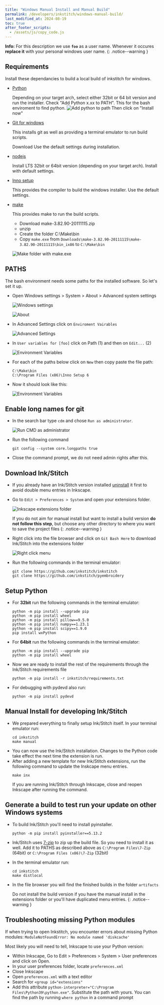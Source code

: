 ```yaml
---
title: "Windows Manual Install and Manual Build"
permalink: /developers/inkstitch/windows-manual-build/
last_modified_at: 2024-08-19
toc: true
after_footer_scripts:
  - /assets/js/copy_code.js
---
```

**Info:** For this description we use **`foo`** as a user name. Whenever it occures **replace it** with your personal windows user name.
{: .notice--warning }

## Requirements

Install these dependancies to build a local build of inkstitch for windows.

* [Python](https://www.python.org/downloads/release/python-398/)

  Depending on your target arch, select either 32bit or 64 bit version and run the installer.
  Check "Add Python x.xx to PATH".
  This for the bash enviroment to find python.
  ![Add python to path](/assets/images/developers/windows-manual-build/Python.png)
  Then click on "Install now"
* [Git for windows](https://gitforwindows.org/)

  This installs git as well as providing a terminal emulator to run build scripts.

  Download 
  Use the default settings during installation.
* [nodejs](https://nodejs.org/en/download/)

  Install LTS 32bit or 64bit version (depending on your target arch). Install with default settings.

* [Inno setup](https://jrsoftware.org/isdl.php)

  This provides the compiler to build the windows installer.
  Use the default settings.
* [make](https://sourceforge.net/projects/mingw-w64/files/External%20binary%20packages%20%28Win64%20hosted%29/make/)

  This provides make to run the build scripts.
  * Download make-3.82.90-20111115.zip
  * unzip
  * Create the folder C:\Make\bin
  * Copy `make.exe` from `Downloads\make-3.82.90-20111115\make-3.82.90-20111115\bin_ix86` to `C:\Make\bin`

  ![Make folder with make.exe](/assets/images/developers/windows-manual-build/make-path.png)

## PATHS

The bash environment needs some paths for the installed software. So let's set it up.

* Open Windows settings > System > About > Advanced system settings 

  ![Windows settings](/assets/images/developers/windows-manual-build/WindowsSystem.png)

  ![About](/assets/images/developers/windows-manual-build/PATH1.png)

* In Advanced Settings click on `Enviroment Vairables`

  ![Advanced Settings](/assets/images/developers/windows-manual-build/PATH2.png)

* In `User variables for [foo]` click on Path (1) and then on `Edit...` (2)

  ![Environment Variables](/assets/images/developers/windows-manual-build/PATH3.png)

* For each of the paths below click on `New` then copy paste the file path:

  ```
  C:\Make\bin
  C:\Program Files (x86)\Inno Setup 6
  ```
* Now it should look like this:

  ![Environment Variables](/assets/images/developers/windows-manual-build/Final-paths.png)

## Enable long names for git

* In the search bar type `cdm` and chose `Run as administrator`.

  ![Run CMD as administrator](/assets/images/developers/windows-manual-build/cmd-admin.png)

* Run the following command

  ```
  git config --system core.longpaths true
  ```

* Close the command prompt, we do not need admin rights after this.

## Download Ink/Stitch

* If you already have an Ink/Stitch version installed [uninstall](/docs/install-windows/#uninstall-inkstitch)
  it first to avoid double menu entries in Inkscape.

* Go to `Edit > Preferences > System` and open your extensions folder.

  ![Inkscape extensions folder](/assets/images/docs/en/extensions-folder-location-win.jpg)

  If you do not aim for manual install but want to install a build version **do not follow this step**, but choose any other
  directory to where you want to save the project files
  {: .notice--warning }

* Right click into the file browser and click on `Git Bash Here` to download Ink/Stitch into the extensions folder

  ![Right click menu](/assets/images/developers/windows-manual-build/GIT.png)
* Run the following commands in the terminal emulator:

  ```
  git clone https://github.com/inkstitch/inkstitch
  git clone https://github.com/inkstitch/pyembroidery
  ```

## Setup Python

* For **32bit** run the following commands in the terminal emulator:
  ```
  python -m pip install --upgrade pip
  python -m pip install wheel
  python -m pip install pillow==9.5.0
  python -m pip install numpy==1.23.1
  python -m pip install scipy==1.9.0
  pip install wxPython
  ```
* For **64bit** run the following commands in the terminal emulator:
  ```
  python -m pip install --upgrade pip
  python -m pip install wheel
  ```
* Now we are ready to install the rest of the requirements through the Ink/Stitch requirements file
  ```
  python -m pip install -r inkstitch/requirements.txt
  ```
* For debugging with pydevd also run:
  ```
  python -m pip install pydevd
  ```

## Manual Install for developing Ink/Stitch

* We prepared everything to finally setup Ink/Stitch itself. In your terminal emulator run:
  ```
  cd inkstitch
  make manual
  ```
* You can now use the Ink/Stitch installation. Changes to the Python code take effect the next time the extension is run.
* After adding a new template for new Ink/Stitch extensions, run the following command to update the Inskcape menu entries.
  ```
  make inx
  ```
  If you are running Ink/Stitch through Inkscape, close and reopen Inkscape after running the command.

## Generate a build to test run your update on other Windows systems

* To build Ink/Stitch you'll need to install pyinstaller.
  ```
  python -m pip install pyinstaller==5.13.2
  ```

* Ink/Stitch uses [7-zip](https://7-zip.org/) to zip up the build file. So you need to install it as well.
  Add it to PATHS as described above as `C:\Program Files\7-Zip` (64bit) or `C:\Program Files (x86)\7-Zip` (32bit)

* In the terminal emulator run:

  ```
  cd inkstitch
  make distlocal
  ```

* In the file browser you will find the finished builds in the folder `artifacts`

  Do not install the build version if you have the manual install in the extensions folder or you'll have duplicated menu entries.
  {: .notice--warning }

## Troubleshooting missing Python modules

If when trying to open Inkstitch, you encounter errors about missing Python modules: `ModuleNotFoundError: No module named 'diskcache'` 

Most likely you will need to tell, Inkscape to use your Python version:

* Within Inkscape, Go to Edit > Preferences > System > User preferences and click on Open.
*  In your user preferences folder, locate `preferences.xml`
*  Close Inkscape
*  Open `preferences.xml` with a text editor
*  Search for `<group id="extensions"`
*  Add this attribute `python-interpreter="C:\Program Files\Python39\python.exe"`. Substitute the path with yours. You can find the path by running `where python` in a command prompt
